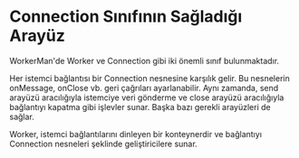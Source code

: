 # Connection Sınıfının Sağladığı Arayüz

WorkerMan'de Worker ve Connection gibi iki önemli sınıf bulunmaktadır.

Her istemci bağlantısı bir Connection nesnesine karşılık gelir. Bu nesnelerin onMessage, onClose vb. geri çağrıları ayarlanabilir. Aynı zamanda, send arayüzü aracılığıyla istemciye veri gönderme ve close arayüzü aracılığıyla bağlantıyı kapatma gibi işlevler sunar. Başka bazı gerekli arayüzleri de sağlar.

Worker, istemci bağlantılarını dinleyen bir konteynerdir ve bağlantıyı Connection nesneleri şeklinde geliştiricilere sunar.
